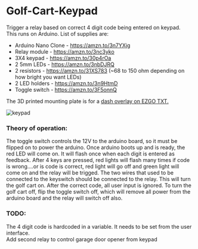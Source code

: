 # Golf-Cart-Keypad
Trigger a relay based on correct 4 digit code being entered on keypad.   
This runs on Arduino. List of supplies are:  
- Arduino Nano Clone - https://amzn.to/3n7YXjg  
- Relay module - https://amzn.to/3nc3yko  
- 3X4 keypad - https://amzn.to/30p4rOa  
- 2 5mm LEDs - https://amzn.to/3nbDJRQ  
- 2 resistors - https://amzn.to/31XS783 (~68 to 150 ohm depending on how bright you want LEDs)  
- 2 LED holders - https://amzn.to/3n9HtmD  
- Toggle switch - https://amzn.to/3F5onnQ  

The 3D printed mounting plate is for a [dash overlay on EZGO TXT.](https://amzn.to/3Dd5rTJ)

![keypad](https://lh3.googleusercontent.com/pw/AM-JKLXAtxCv6vdEhmWcZlglxREqPbPp1VpDbThoylq-EOLQNLOq7MS0QafxcthIAH_deXTQVTCX1l-JZqem4VNlaG9gKcnMbbpwO8IRIt1IXvgVqdxFcPrjoMg_FC_ZQF5WrBMOoGlcNYzmvYOk3uvEGca17A=w1652-h937-no?authuser=0)

### Theory of operation:  
The toggle switch controls the 12V to the arduino board, so it must be flipped on to power the arduino. Once arduino boots up and is ready, the red LED will come on. It will flash once when each digit is entered as feedback. After 4 keys are pressed, red lights will flash many times if code is wrong....or is code is correct, red light will go off and green light will come on and the relay will be trigged. The two wires that used to be connected to the keyswitch should be connected to the relay. This will turn the golf cart on. After the correct code, all user input is ignored. To turn the golf cart off, flip the toggle switch off, which will remove all power from the arduino board and the relay will switch off also.  

### TODO: 
The 4 digit code is hardcoded in a variable. It needs to be set from the user interface.  
Add second relay to control garage door opener from keypad
